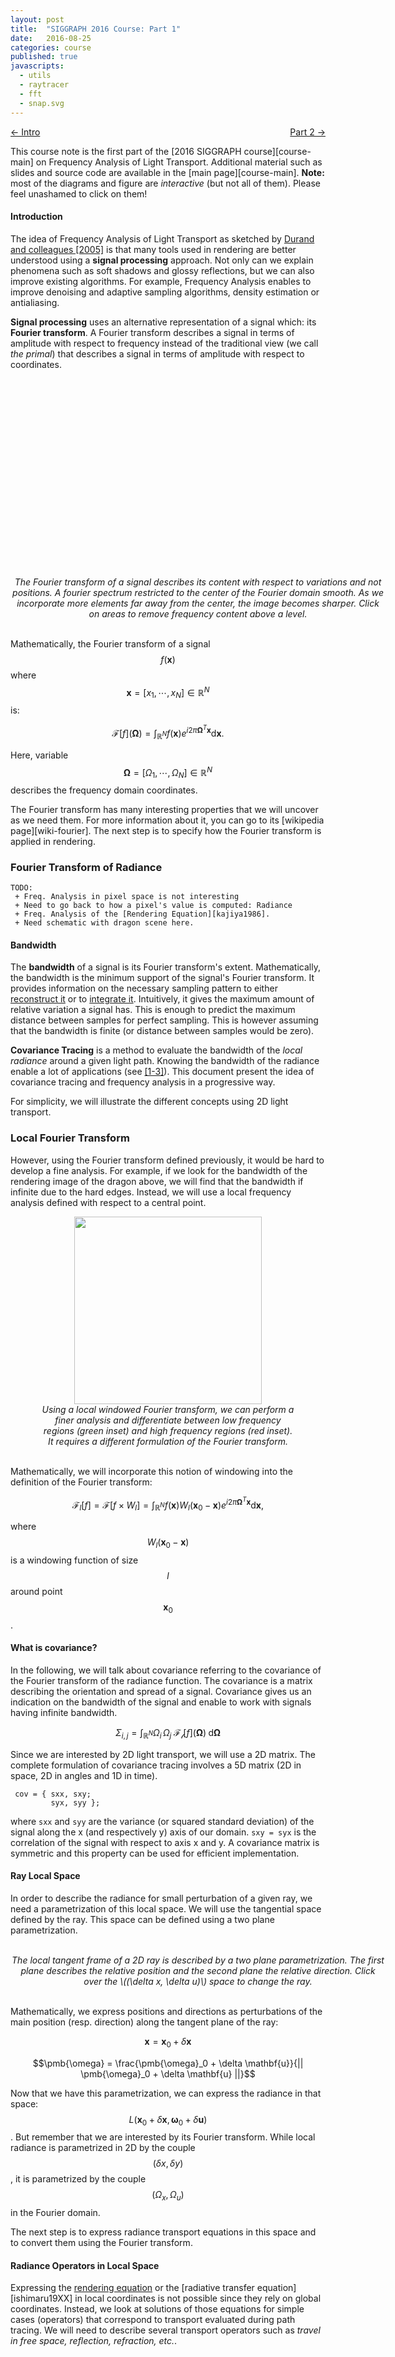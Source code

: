```yaml
---
layout: post
title:  "SIGGRAPH 2016 Course: Part 1"
date:   2016-08-25
categories: course
published: true
javascripts:
  - utils
  - raytracer
  - fft
  - snap.svg
---
```


<div style="width:100%;"><a style="float:left;" href="{{site.url | append: site.baseurl }}/siggraph-2016-course.html">&larr; Intro</a><a style="float:right;" href="{{ site.url | append: site.baseurl }}/course/2016/08/25/siggraph-course-part2.html">Part 2 &rarr;</a></div><br />

<!--
<center style="color:#EE0000;"><span>This webpage does not correctly render on Chrome yet. It has been tested on Firefox and Safari.</span><br /><span> If you have trouble with it, please send me a note!</span>
</center><br />
-->

This course note is the first part of the [2016 SIGGRAPH course][course-main] on Frequency Analysis of Light Transport. Additional material such as slides and source code are available in the [main page][course-main]. **Note:** most of the diagrams and figure are *interactive* (but not all of them). Please feel unashamed to click on them!


#### Introduction

The idea of Frequency Analysis of Light Transport as sketched by [Durand and colleagues [2005]][durand2005] is that many tools used in rendering are better understood using a **signal processing** approach. Not only can we explain phenomena such as soft shadows and glossy reflections, but we can also improve existing algorithms. For example, Frequency Analysis enables to improve denoising  and adaptive sampling algorithms, density estimation or antialiasing.

**Signal processing** uses an alternative representation of a signal which: its **Fourier transform**. A Fourier transform describes a signal in terms of amplitude with respect to frequency instead of the traditional view (we call *the primal*) that describes a signal in terms of amplitude with respect to coordinates.

<center>
<div style="position:relative;width:600px;height:300px;">
<canvas id="fourier-transform-01-fft" width="128px" height="128px" style="position:absolute;background-color:#FFF;z-index:1;"></canvas>
<canvas id="fourier-transform-01-img" width="128px" height="128px" style="position:absolute;background-color:#FFF;z-index:1;"></canvas>
<canvas id="fourier-transform-01-rec" width="128px" height="128px" style="position:absolute;background-color:#FFF;z-index:0;"></canvas>
<svg id="fourier-transform-01-svg" width="600px" height="300px" style="position:relative;z-index:3;"></svg>
</div><br />
<div style="width:600px;"><em>The Fourier transform of a signal describes its content with respect to variations and not positions. A fourier spectrum restricted to the center of the Fourier domain smooth. As we incorporate more elements far away from the center, the image becomes sharper. Click on areas to remove frequency content above a level.</em></div>
</center>
<script type="text/javascript" >
var s = Snap('#fourier-transform-01-svg');
Snap.load("{{ site.url | append: site.baseurl }}/data/svg/course-fourier01.svg", function (f) {
      s.append(f);
      
      // Position of the input image
      var bbox    = Snap("#image").getBBox();
      var img_cnv = document.getElementById("fourier-transform-01-img");
      var img_ctx = img_cnv.getContext('2d');
      img_cnv.style.width  = bbox.width + "px";
      img_cnv.style.height = bbox.height + "px";
      img_cnv.style.left   = bbox.x + "px";
      img_cnv.style.top    = bbox.y + "px";
      img_cnv.style.backgroundColor = "#F0F";
      
      // Reconstructed image
      var rec_cnv = document.getElementById("fourier-transform-01-rec");
      var rec_ctx = rec_cnv.getContext('2d');
      rec_cnv.style.width  = bbox.width + "px";
      rec_cnv.style.height = bbox.height + "px";
      rec_cnv.style.left   = bbox.x + "px";
      rec_cnv.style.top    = bbox.y + "px";
      rec_cnv.style.backgroundColor = "#F0F";
      rec_ctx.fillStyle = '#ffffff';
      rec_ctx.fillRect(0, 0, rec_ctx.canvas.width, rec_ctx.canvas.height);
      
      // Position of the fourier spectrum
      var bbox    = Snap("#fourier").getBBox();
      var fft_cnv = document.getElementById("fourier-transform-01-fft");
      var fft_ctx = fft_cnv.getContext('2d');
      fft_cnv.style.width  = bbox.width + "px";
      fft_cnv.style.height = bbox.height + "px";
      fft_cnv.style.left   = bbox.x + "px";
      fft_cnv.style.top    = bbox.y + "px";
      fft_cnv.style.backgroundColor = "#FFF";
      fft_ctx.fillStyle = '#ffffff';
      fft_ctx.fillRect(0, 0, fft_ctx.canvas.width, fft_ctx.canvas.height);
      
      // Load the image and display it
      const h = 128, w = 128;
      var image   = new Image(w, h);
      image.src = "{{ site.url | append: site.baseurl }}/data/images/lena.jpg";
      image.addEventListener('load', function() {
            img_ctx.drawImage(image, 0, 0, w, h);
            
            var updateFilter = function(radius) {
                  // Compute the FFT of the image
                  FFT.init(w);
                  FrequencyFilter.init(w);
                  SpectrumViewer.init(fft_ctx);
                  var src = img_ctx.getImageData(0, 0, w, h);
                  var dat = src.data;
                  var re = [], im = [];
                  for(var y=0; y<h; y++) {
                        var i = y*w;
                        for(var x=0; x<w; x++) {
                        var L = dat[(i << 2) + (x << 2) + 0] 
                              + dat[(i << 2) + (x << 2) + 1]
                              + dat[(i << 2) + (x << 2) + 2];
                        re[i + x] = L / 3.0;
                        im[i + x] = 0.0;
                        }
                  }
                  FFT.fft2d(re, im);
                  FrequencyFilter.swap(re, im);
                  
                  // Draw spectrum
                  SpectrumViewer.render(re, im, true);

                  FrequencyFilter.LPF(re, im, radius);
                  FrequencyFilter.swap(re, im);
                  FFT.ifft2d(re, im);
                  for(var y=0; y<h; y++) {
                        var i = y*w;
                        for(var x=0; x<w; x++) {
                              var val = re[i + x];
                              val = val > 255 ? 255 : val < 0 ? 0 : val;
                              var p   = (i << 2) + (x << 2);
                              dat[p] = dat[p + 1] = dat[p + 2] = val;
                        }
                  }
                  rec_ctx.putImageData(src, 0, 0);
                  rec_cnv.style.zIndex = "2";
            }
            
            updateFilter(200);
            
            Snap("#zone0").node.onclick = function() { 
                  updateFilter(4);
            };
            Snap("#zone1").node.onclick = function() { 
                  updateFilter(40);
            };
            Snap("#zone2").node.onclick = function() { 
                  updateFilter(128);
            };
      });
});
</script><br />

Mathematically, the Fourier transform of a signal $$f(\mathbf{x})$$ where $$\mathbf{x} = [x_1, \cdots, x_N] \in \mathbb{R}^N$$ is:

$$ \mathcal{F}\left[ f \right](\mathbf{\Omega}) = \int_{\mathbb{R}^N} f(\mathbf{x}) e^{i 2 \pi \mathbf{\Omega}^T \mathbf{x}} \mbox{d}\mathbf{x}.$$

Here, variable $$\mathbf{\Omega} = [\Omega_1, \cdots, \Omega_N] \in \mathbb{R}^N$$ describes the frequency domain coordinates.

The Fourier transform has many interesting properties that we will uncover as we need them. For more information about it, you can go to its [wikipedia page][wiki-fourier]. The next step is to specify how the Fourier transform is applied in rendering.


### Fourier Transform of Radiance

    TODO:
     + Freq. Analysis in pixel space is not interesting
     + Need to go back to how a pixel's value is computed: Radiance 
     + Freq. Analysis of the [Rendering Equation][kajiya1986].
     + Need schematic with dragon scene here.


#### Bandwidth

The **bandwidth** of a signal is its Fourier transform's extent. Mathematically, the bandwidth is the minimum support of the signal's Fourier transform. It provides information on the necessary sampling pattern to either [reconstruct it][shannon1949] or to [integrate it][durand2011]. Intuitively, it gives the maximum amount of relative variation a signal has. This is enough to predict the maximum distance between samples for perfect sampling. This is however assuming that the bandwidth is finite (or distance between samples would be zero). 

**Covariance Tracing** is a method to evaluate the bandwidth of the *local radiance* around a given light path. Knowing the bandwidth of the radiance enable a lot of applications (see <a href="#citations">[1-3]</a>). This document present the idea of covariance tracing and frequency analysis in a progressive way.

For simplicity, we will illustrate the different concepts using 2D light transport.


### Local Fourier Transform

However, using the Fourier transform defined previously, it would be hard to develop a fine analysis. For example, if we look for the bandwidth of the rendering image of the dragon above, we will find that the bandwidth if infinite due to the hard edges. Instead, we will use a local frequency analysis defined with respect to a central point.

<center>
<img src="{{ site.url | append: site.baseurl }}/data/images/cover_course_2016.jpg" height="300px" ><br />
<div style="width:80%"><em>Using a local windowed Fourier transform, we can perform a finer analysis and differentiate between low frequency regions (green inset) and high frequency regions (red inset). It requires a different formulation of the Fourier transform.</em></div>
</center><br />

Mathematically, we will incorporate this notion of windowing into the definition of the Fourier transform:

$$\mathcal{F}_l[f] = \mathcal{F}[f \times W_l] = \int_{\mathbb{R}^N} f(\mathbf{x}) W_l(\mathbf{x}_0 - \mathbf{x}) e^{i 2 \pi \mathbf{\Omega}^T \mathbf{x}} \mbox{d}\mathbf{x},$$

where $$W_l(\mathbf{x}_0 - \mathbf{x})$$ is a windowing function of size $$l$$ around point $$\mathbf{x}_0$$.

#### What is covariance?

In the following, we will talk about covariance referring to the covariance of the Fourier transform of the radiance function. The covariance is a matrix describing the orientation and spread of a signal. Covariance gives us an indication on the bandwidth of the signal and enable to work with signals having infinite bandwidth.

$$\Sigma_{i,j} = \int_{\mathbb{R}^N} \Omega_i \, \Omega_j \; \mathcal{F_l}[f](\mathbf{\Omega}) \; \mbox{d}\mathbf{\Omega}$$

Since we are interested by 2D light transport, we will use a 2D matrix. The complete formulation of covariance tracing involves a 5D matrix (2D in space, 2D in angles and  1D in time).

     cov = { sxx, sxy;
             syx, syy };

where `sxx` and `syy` are the variance (or squared standard deviation) of the signal along the x (and respectively y) axis of our domain. `sxy = syx` is the correlation of the signal with respect to axis x and y. A covariance matrix is symmetric and this property can be used for efficient implementation.


#### Ray Local Space

In order to describe the radiance for small perturbation of a given ray, we need a parametrization of this local space. We will use the tangential space defined by the ray. This space can be defined using a two plane parametrization.

<center>
<object type="image/svg+xml" data="{{ site.url | append: site.baseurl }}/data/svg/cov_twoplanes.svg" width="604px" id="draw_cov_twoplanes"></object><br />
<div style="width:600px;"><em>The local tangent frame of a 2D ray is described by a two plane parametrization. The first plane describes the relative position and the second plane the relative direction. Click over the \((\delta x, \delta u)\) space to change the ray.</em></div>
</center><br />

<script src="{{ site.url | append: site.baseurl }}/javascripts/draw_cov_twoplanes.js" type="text/javascript">
</script>

Mathematically, we express positions and directions as perturbations of the main position (resp. direction) along the tangent plane of the ray:

$$\mathbf{x} = \mathbf{x}_0 + \delta \mathbf{x}$$

$$\pmb{\omega} = \frac{\pmb{\omega}_0 + \delta \mathbf{u}}{|| \pmb{\omega}_0 + \delta \mathbf{u} ||}$$

Now that we have this parametrization, we can express the radiance in that space: $$L(\mathbf{x}_0 + \delta \mathbf{x}, \pmb{\omega}_0 + \delta \mathbf{u} )$$. But remember that we are interested by its Fourier transform. While local radiance is parametrized in 2D by the couple $$(\delta{x},\delta{y})$$, it is parametrized by the couple $$(\Omega_x,\Omega_u)$$ in the Fourier domain.

The next step is to express radiance transport equations in this space and to convert them using the Fourier transform.


#### Radiance Operators in Local Space

Expressing the [rendering equation][kajiya1986] or the [radiative transfer equation][ishimaru19XX] in local coordinates is not possible since they rely on global coordinates. Instead, we look at solutions of those equations for simple cases (operators) that correspond to transport evaluated during path tracing. We will need to describe several transport operators such as *travel in free space, reflection, refraction, etc.*.

<center>
<div style="position:relative;width:600px;height:300px;">
<object type="image/svg+xml" data="{{ site.url | append: site.baseurl }}/data/svg/cov_path.svg" width="600px" id="draw_cov_path-cv" style="position:absolute;top:0px;left:0px;"></object></div><br />
<div style="width:600px;"><em><a name="figure2">Fig.2 -</a> Frequency analysis of light transport builds from light to sensor (left to right) by concatenating atomic operators. 
Those atomic operators correspond to specific elements of light transport such as transport \(T_d\), scattering \(B_\rho\), etc. For our implementation, we are interested on the 
effect those operators have on the covariance matrix \(\Sigma\).</em></div>
</center><br />

Remember that we are not interested in the resulting radiance, but to its Fourier transform. What we really want is **how an operator affects the Fourier spectrum**. Fortunately, under a first order assumption (equivalent to paraxial optics), we can formulate analytically how operators modify it. Furthermore, we will have the same analytical formulation for the covariance matrix.


### The travel operator

**The travel operator** is the simplest of all. It describes the local radiance given that we now the local radiance from a previous position along the ray. Using the tangent plane formulation described earlier, we can update the local position of a ray after a travel of length `d`. Only the spatial component of the ray will be updated since the ray's direction remains fixed.

<center>
<div style="position:relative;width:600px;height:300px;">
<canvas id="draw_cov_travel-gl" style="position:absolute;left:335px;top:28px;width:241px;height:241px;background-color:#FFF;border:0px"></canvas>
<object type="image/svg+xml" data="{{ site.url | append: site.baseurl }}/data/svg/cov_travel.svg" width="600px" id="draw_cov_travel-cv" style="position:absolute;top:0px;left:0px;"></object>
<button id="draw_cov_travel_bt" type="button" style="position:absolute;left:400px;top:290px;margin-left:auto;margin-right:auto;">Fourier Transform!</button>
</div><br />
<div style="width:600px;"><em><a name="figure3">Fig.3 -</a> The travel operator. Given a diffuse light source with in the tangent plane of the ray, the local radiance at any point along the ray is the initial local radiance sheared by the distance to the source. Use the mouse to move the plane.</em></div>
</center><br />

<script src="{{ site.url | append: site.baseurl }}/javascripts/draw_cov_travel.js" type="text/javascript">
</script>

This operator shears the local radiance by the amount of traveled distance. The equivalent operator on the covariance matrix is also a shear which parameter is the traveled distance in meters. However, in the Fourier domain, the shear transfers spatial content to the angular domain. This is the opposite behaviour for radiance. It can be understood in the limit case where the travel distance is infinite. There, locally around the central direction of the ray, only radiance along the same direction remains. Thus the angular content is locally a dirac (a single direction) and the spatial content is locally a constant (same radiance for neighboring positions). 

A Matlab implementation of the operator is the following:

      // Express the covariance after a travel of 'd' meters
      function travel(d) {
         op = { 1, d;
                0, 1};
         cov = op' * cov * op;
      }


<h4>The projection operator</h4>
<strong>The projection operator</strong> enables to express the local radiance and the covariance in the tangent plane of objects. This is necessary to express the reflection or refraction of light on a planar surface. When the surface is non-planar, the <strong>curvature operator</strong> is applied after this operator.

      function project(cos) {
         op = {cos, 0;
                 0, 1};
         cov = op' * cov * op;
      }
      
 Intuitively, this operator scales the spatial frequency content to match the new frame. Imagine that the incoming radiance is unidirectional and which a structured pattern. If you account for the difference of travel with respect to the tangent plane, some ray will have to travel further than other. Thus the distance with respect to the central position will scale with respect to the angular difference between the incident local plane and the tangent plane and the structured pattern will be dilated. Dilatation of space reduces frequency in the Fourier domain, this is why we have a cosine scaling in the operator.


<h4>The BRDF operator</h4>
<strong>The BRDF operator</strong> describes how the roughness reduces the bandwidth of the reflected local radiance. This is well known that the BRDF can be thought as being a blurring filter (think of pre-filtered envmaps).

<center>
<div style="position:relative;width:600px;height:300px;">
<canvas id="draw_cov_brdf-gl" style="position:absolute;left:335px;top:26px;width:243px;height:243px;background-color:#FFF;border:0px"></canvas>
<object type="image/svg+xml" data="{{ site.url | append: site.baseurl }}/data/svg/cov_brdf.svg" width="600px" id="draw_cov_brdf-cv" style="position:absolute;top:0px;left:0px;"></object></div><br />
<div>BRDF exponent: 100 <input style="vertical-align: middle;" type="range" min="100" max="1000" value="1000" step="5" onchange="drawBRDF(this.value)" /> 1000</div>
<div style="width:600px;"><em><a name="figure4">Fig.4 -</a> The BRDF operator. In this case, we use as input a tight Gaussian cone light. The light's cone is blurred by the BRDF. Using the cursor, you can vary the phong exponent from 100 to 1000 and see the blurring effect.</em></div>
</center><br />


The BRDF operator is not easy to define using the covariance matrix. Intuitively, we want to express the covariance of the product of two signals using their respective covariance matrices. If we have no knowledge of the type of signals we are multiplying, then this product is undefined. However, in the case of Gaussians spectra the product is defined as the inverse of the sum of the inverse covariance matrices.

      function BRDF(B) {
         cov = inverse(inverse(cov) + B);
      }

where `B` describe the angular blur of the BRDF. It is defined using the inverse of the absolute value of the BRDF's Hessian in the tangent plane of the reflected ray. For a Phong BRDF with exponent `e` with a reflected ray in the pure mirror direction, the matrix is defined as:

     B = { 0, 0;
           0, 4*pi^2/e};


<h4>The curvature operator</h4>
So far we have expressed how to trace the covariance of local radiance when light is reflected by planar objects. To incorporate the local variation of the object's surface into covariance tracing, we will enable to project the local radiance from the tangent plane to a first order approximation of the surface using its curvature.

      function curvature(k) {
         op = { 1, k;
                0, 1};
         cov = op' * cov * op;
      }


<h4>The visibility operator</h4>
Since we are studying local radiance, we need to account for the fact that part light might be occluded or that part of the light will not interact with an object. We account for those two effects by reducing the local window used for our frequency analysis until there is no more *near-hit* or *near-miss* rays. Applying a window to a signal means that we will convolve its Fourier spectrum by the window Fourier spectrum. In terms of covariance, this boils down to summing the covariance matrices.

<center>
<div style="position:relative;width:600px;height:280px;">
<canvas id="draw_cov_occl-gl" style="position:absolute;left:352px;top:18px;width:229px;height:229px;background-color:#FFF;border:0px"></canvas>
<object type="image/svg+xml" data="{{ site.url | append: site.baseurl }}/data/svg/cov_occlusion.svg" width="600px" id="draw_cov_occl-cv" style="position:absolute;top:0px;left:0px;"></object>
<button id="draw_cov_occl_bt" type="button" style="position:absolute;left:400px;top:270px;margin-left:auto;margin-right:auto;">Fourier Transform!</button>
</div><br />
<div style="width:700px;"><em>The occlusion operator. A square occluder lit by a uniform infinite light source cast a shadow that will result in a wedge shape spectrum. In the primal, we can see the two discontinuity clearly. The wedge is sheared as we move away the senor from the occluder.</em></div>
</center><br />

<script src="{{ site.url | append: site.baseurl }}/javascripts/draw_cov_occl.js" type="text/javascript">
</script>


We usually assumes that occluders are planar. In such case, we can perform the windowing on the spatial component only. If an occluder has non negligible depth, then we can slice it along its depth and apply multiple times the occlusion operator.

      function occlusion(w) {
         occ = {w, 0;
                0, 0};
         cov = cov + occ;
      }

In the [next section][course-part2], we will see how to pratically use the knowledge of the Fourer spectrum extents.
<br />

<div style="width:100%;"><a style="float:left;" href="{{site.url | append: site.baseurl }}/siggraph-2016-course.html">&larr; Intro</a><a style="float:right;" href="{{ site.url | append: site.baseurl }}/course//2016/08/25/siggraph-course-part2.html">Part 2 &rarr;</a></div><br />
  
[shannon1949]: https://en.wikipedia.org/wiki/Nyquist–Shannon_sampling_theorem
[kajiya1986]: http://dl.acm.org/citation.cfm?id=280987&CFID=609795496&CFTOKEN=98285306
[durand2005]: http://portal.acm.org/citation.cfm?id=1186822.1073320
[durand2011]: http://dspace.mit.edu/handle/1721.1/67677

[course-main]:  {{ site.url | append: site.baseurl }}/siggraph-2016-course.html
[course-part1]: {{ site.url | append: site.baseurl }}/course/2016/08/25/siggraph-course-part1.html
[course-part2]: {{ site.url | append: site.baseurl }}/course/2016/08/25/siggraph-course-part2.html
[wiki-fourier]: https://en.wikipedia.org/wiki/Fourier_transform

<script src="{{ site.url | append: site.baseurl }}/javascripts/draw_cov_brdf.js" type="text/javascript"></script>
<script id="raytracer2d-fs"  type="x-shader/x-fragment">{% include shaders/raytracer2d.fs %}</script>
<script id="raytracer2d-vs"  type="x-shader/x-vertex">{% include shaders/raytracer2d.vs %}</script>

